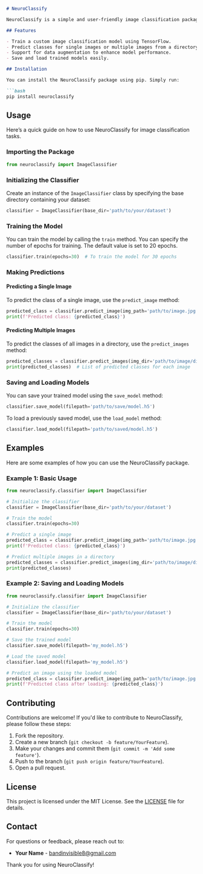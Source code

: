 ```markdown
# NeuroClassify

NeuroClassify is a simple and user-friendly image classification package built with TensorFlow. It allows users to train deep learning models on their own image datasets and make predictions on new images with ease.

## Features

- Train a custom image classification model using TensorFlow.
- Predict classes for single images or multiple images from a directory.
- Support for data augmentation to enhance model performance.
- Save and load trained models easily.

## Installation

You can install the NeuroClassify package using pip. Simply run:

```bash
pip install neuroclassify
```

## Usage

Here’s a quick guide on how to use NeuroClassify for image classification tasks.

### Importing the Package

```python
from neuroclassify import ImageClassifier
```

### Initializing the Classifier

Create an instance of the `ImageClassifier` class by specifying the base directory containing your dataset:

```python
classifier = ImageClassifier(base_dir='path/to/your/dataset')
```

### Training the Model

You can train the model by calling the `train` method. You can specify the number of epochs for training. The default value is set to 20 epochs.

```python
classifier.train(epochs=30)  # To train the model for 30 epochs
```

### Making Predictions

#### Predicting a Single Image

To predict the class of a single image, use the `predict_image` method:

```python
predicted_class = classifier.predict_image(img_path='path/to/image.jpg')
print(f'Predicted class: {predicted_class}')
```

#### Predicting Multiple Images

To predict the classes of all images in a directory, use the `predict_images` method:

```python
predicted_classes = classifier.predict_images(img_dir='path/to/image/directory')
print(predicted_classes)  # List of predicted classes for each image
```

### Saving and Loading Models

You can save your trained model using the `save_model` method:

```python
classifier.save_model(filepath='path/to/save/model.h5')
```

To load a previously saved model, use the `load_model` method:

```python
classifier.load_model(filepath='path/to/saved/model.h5')
```

## Examples

Here are some examples of how you can use the NeuroClassify package.

### Example 1: Basic Usage

```python
from neuroclassify.classifier import ImageClassifier

# Initialize the classifier
classifier = ImageClassifier(base_dir='path/to/your/dataset')

# Train the model
classifier.train(epochs=30)

# Predict a single image
predicted_class = classifier.predict_image(img_path='path/to/image.jpg')
print(f'Predicted class: {predicted_class}')

# Predict multiple images in a directory
predicted_classes = classifier.predict_images(img_dir='path/to/image/directory')
print(predicted_classes)
```

### Example 2: Saving and Loading Models

```python
from neuroclassify.classifier import ImageClassifier

# Initialize the classifier
classifier = ImageClassifier(base_dir='path/to/your/dataset')

# Train the model
classifier.train(epochs=30)

# Save the trained model
classifier.save_model(filepath='my_model.h5')

# Load the saved model
classifier.load_model(filepath='my_model.h5')

# Predict an image using the loaded model
predicted_class = classifier.predict_image(img_path='path/to/image.jpg')
print(f'Predicted class after loading: {predicted_class}')
```

## Contributing

Contributions are welcome! If you'd like to contribute to NeuroClassify, please follow these steps:

1. Fork the repository.
2. Create a new branch (`git checkout -b feature/YourFeature`).
3. Make your changes and commit them (`git commit -m 'Add some feature'`).
4. Push to the branch (`git push origin feature/YourFeature`).
5. Open a pull request.

## License

This project is licensed under the MIT License. See the [LICENSE](LICENSE) file for details.

## Contact

For questions or feedback, please reach out to:

- **Your Name** - [bandinvisible8@gmail.com](mailto:bandinvisible8@gmail.com)

Thank you for using NeuroClassify!
```
